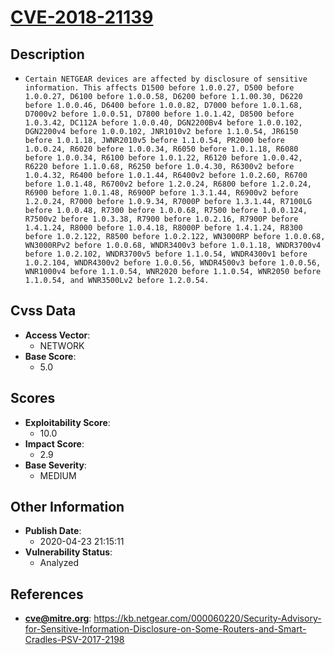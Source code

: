 
# [CVE-2018-21139](https://kb.netgear.com/000060220/Security-Advisory-for-Sensitive-Information-Disclosure-on-Some-Routers-and-Smart-Cradles-PSV-2017-2198)

## Description

- `Certain NETGEAR devices are affected by disclosure of sensitive information. This affects D1500 before 1.0.0.27, D500 before 1.0.0.27, D6100 before 1.0.0.58, D6200 before 1.1.00.30, D6220 before 1.0.0.46, D6400 before 1.0.0.82, D7000 before 1.0.1.68, D7000v2 before 1.0.0.51, D7800 before 1.0.1.42, D8500 before 1.0.3.42, DC112A before 1.0.0.40, DGN2200Bv4 before 1.0.0.102, DGN2200v4 before 1.0.0.102, JNR1010v2 before 1.1.0.54, JR6150 before 1.0.1.18, JWNR2010v5 before 1.1.0.54, PR2000 before 1.0.0.24, R6020 before 1.0.0.34, R6050 before 1.0.1.18, R6080 before 1.0.0.34, R6100 before 1.0.1.22, R6120 before 1.0.0.42, R6220 before 1.1.0.68, R6250 before 1.0.4.30, R6300v2 before 1.0.4.32, R6400 before 1.0.1.44, R6400v2 before 1.0.2.60, R6700 before 1.0.1.48, R6700v2 before 1.2.0.24, R6800 before 1.2.0.24, R6900 before 1.0.1.48, R6900P before 1.3.1.44, R6900v2 before 1.2.0.24, R7000 before 1.0.9.34, R7000P before 1.3.1.44, R7100LG before 1.0.0.48, R7300 before 1.0.0.68, R7500 before 1.0.0.124, R7500v2 before 1.0.3.38, R7900 before 1.0.2.16, R7900P before 1.4.1.24, R8000 before 1.0.4.18, R8000P before 1.4.1.24, R8300 before 1.0.2.122, R8500 before 1.0.2.122, WN3000RP before 1.0.0.68, WN3000RPv2 before 1.0.0.68, WNDR3400v3 before 1.0.1.18, WNDR3700v4 before 1.0.2.102, WNDR3700v5 before 1.1.0.54, WNDR4300v1 before 1.0.2.104, WNDR4300v2 before 1.0.0.56, WNDR4500v3 before 1.0.0.56, WNR1000v4 before 1.1.0.54, WNR2020 before 1.1.0.54, WNR2050 before 1.1.0.54, and WNR3500Lv2 before 1.2.0.54.`

## Cvss Data

- **Access Vector**:
  - NETWORK
- **Base Score**:
  - 5.0

## Scores

- **Exploitability Score**:
  - 10.0
- **Impact Score**:
  - 2.9
- **Base Severity**:
  - MEDIUM

## Other Information

- **Publish Date**:
  - 2020-04-23 21:15:11
- **Vulnerability Status**:
  - Analyzed

## References

- **cve@mitre.org**: https://kb.netgear.com/000060220/Security-Advisory-for-Sensitive-Information-Disclosure-on-Some-Routers-and-Smart-Cradles-PSV-2017-2198

